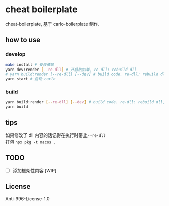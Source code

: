 # cheat boilerplate

cheat-boilerplate, 基于 carlo-boilerplate 制作.

## how to use

### develop

```bash
make install # 安装依赖
yarn dev:render [--re-dll] # 开启热加载, re-dll: rebuild dll
# yarn build:render [--re-dll] [--dev] # build code. re-dll: rebuild dll, dev: dev config
yarn start # 启动 carlo
```

### build

```bash
yarn build:render [--re-dll] [--dev] # build code. re-dll: rebuild dll, dev: dev config
yarn build
```

## tips

如果修改了 dll 内容的话记得在执行时带上`--re-dll`  
打包 `npx pkg -t macos .`

## TODO

- [ ] 添加框架性内容 [WIP]

## License

Anti-996-License-1.0
